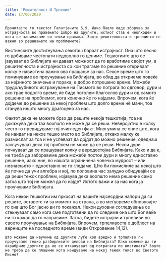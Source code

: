 ```yaml
---
title: 'Решителност И Трпение'
date: 17/06/2020
---
```


`Прочитајте го текстот Галатјаните 6,9. Иако Павле овде зборува за истрајноста во правењето добро на другите, истиот став е неопходен и кога се занимаваме со тешки прашања. Зошто решителноста и трпението се важни во решавањето на проблемите?`

Вистинските достигнувања секогаш бараат истрајност. Она што лесно го добиваме честопати недоволно го цениме. Тешкотиите што се јавуваат во Библијата ни даваат можност да го вработиме својот ум, а решителноста и истрајноста со кои трагаме по решение откриваат колку е навистина важно ова прашање за нас. Секое време што го поминуваме во проучување на Библијата, во обид да откриеме повеќе за нејзиното значење и порака, е добро потрошено време. Можеби трудољубивото истражување на Писмото во потрага по одговор, дури и ако трае подолго време, ќе биде поголем благослов дури и од самото решение на проблемот, кога конечно ќе го најдеме. Впрочем, кога ќе дојдеме до решение за некој проблем што долго време нё мачи, тоа станува нешто многу драгоцено за нас.

Фактот дека не можете брзо да решите некоја тешкотија, тоа не докажува дека таа воопшто не може да се реши. Неверојатно е колку често го превидуваме тој очигледен факт. Многумина се оние што, кога ќе наидат на некое тешко место во Библијата, откако малку ќе размислат за тоа и не успеваат да дојдат до можно решение, одеднаш заклучуваат дека тој проблем не може да се реши. Некои дури почнуваат да се прашуваат колку е веродостојна Библијата. Како и да е, не треба да заборавиме дека можеби постои дури и многу едноставно решение, иако ние, во нашата ограничена човечка мудрост – или незнаењето – едноставно не го гледаме. Што би помислиле за некој што ќе почне да учи алгебра и кој, по половина час залудно обидувајќи се да реши тежок проблем, изјавува дека воопшто нема решение само затоа што тој не можел да го најде? Истото важи и за нас кога ја проучуваме Библијата.

Кога некои тешкотии им пркосат на вашите најсесрдни напори да ги решите, оставете ги за момент на страна, а во меѓувреме обновувајте го она што Бог јасно ви го покажал. Некои духовни согледувања се стекнуваат само кога сме подготвени да го следиме она што Бог веќе ни го кажал да го направиме. Затоа, бидете истрајни и трпеливи во своето проучување на Библијата. Впрочем, трпеливоста е доблест на верниците на последното време (види Откровение 14,12).

`Што можеме да научиме од другите луѓе кои вредно и трпеливо ги проучувале тешко разбирливите делови на Библијата? Како можеме да ги охрабриме другите да не се откажуваат од потрагата по вистината? Зошто не треба да се плашиме кога наидуваме на некој тежок текст во Светото Писмо?`
